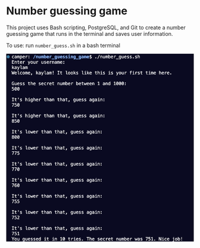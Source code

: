 # Number guessing game

This project uses Bash scripting, PostgreSQL, and Git to create a number guessing game that runs in the terminal and saves user information.

To use: run `number_guess.sh` in a bash terminal

![demo photo](number-guessing-game-cover.png)
